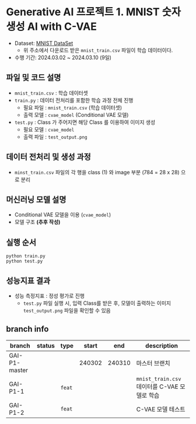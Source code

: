 # Generative AI 프로젝트 1. MNIST 숫자 생성 AI with C-VAE
* Dataset: [MNIST DataSet](https://www.kaggle.com/datasets/oddrationale/mnist-in-csv/data)
  * 위 주소에서 다운로드 받은 ```mnist_train.csv``` 파일이 학습 데이터이다.
* 수행 기간: 2024.03.02 ~ 2024.03.10 (9일)

## 파일 및 코드 설명
* ```mnist_train.csv``` : 학습 데이터셋
* ```train.py``` : 데이터 전처리를 포함한 학습 과정 전체 진행
  * 필요 파일 : ```mnist_train.csv``` (학습 데이터셋)
  * 출력 모델 : ```cvae_model``` (Conditional VAE 모델)
* ```test.py``` : Class 가 주어지면 해당 Class 를 이용하여 이미지 생성
  * 필요 모델 : ```cvae_model```
  * 출력 파일 : ```test_output.png```

## 데이터 전처리 및 생성 과정
* ```minst_train.csv``` 파일의 각 행을 class (1) 와 image 부분 (784 = 28 x 28) 으로 분리

## 머신러닝 모델 설명
* Conditional VAE 모델을 이용 (```cvae_model```)
* 모델 구조 **(추후 작성)**

## 실행 순서
```
python train.py
python test.py
```

## 성능지표 결과
* 성능 측정지표 : 정성 평가로 진행
  * ```test.py``` 파일 실행 시, 입력 Class를 받은 후, 모델이 출력하는 이미지 ```test_output.png``` 파일을 확인할 수 있음

## branch info
|branch|status|type|start|end|description|
|---|---|---|---|---|---|
|GAI-P1-master|||240302|240310|마스터 브랜치|
|GAI-P1-1||```feat```|||```mnist_train.csv``` 데이터를 C-VAE 모델로 학습|
|GAI-P1-2||```feat```|||C-VAE 모델 테스트|
